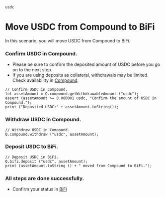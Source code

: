 ```meta-Currency
usdc
```

# Move USDC from Compound to BiFi

In this scenario, you will move USDC from Compound to BiFi.

### Confirm USDC in Compound.

- Please be sure to confirm the deposited amount of USDC before you go on to the next step.
- If you are using deposits as collateral, withdrawals may be limited. Check availability in [Compound](https://app.compound.finance/).

```output-Dynamic
// Confirm USDC in Compound.
let assetAmount = Q.compound.getWithdrawableAmount ("usdc");
assert (assetAmount >= 0.000001 usdc, "Confirm the amount of USDC in Compound.");
print ("Deposited USDC:" + assetAmount.toString());
```

### Withdraw USDC in Compound.

```taster
// Withdraw USDC in Compound.
Q.compound.withdraw ("usdc", assetAmount);
```

### Deposit USDC to BiFi.

```taster
// Deposit USDC in BiFi.
Q.bifi.deposit ("usdc", assetAmount);
print (assetAmount.toString () + " moved from Compound to BiFi.");
```

### All steps are done successfully.

- Confirm your status in [BiFi](https://app.bifi.finance/lend?chainid=mainnet)
